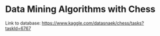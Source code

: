 # Data Mining Algorithms with Chess

Link to database: https://www.kaggle.com/datasnaek/chess/tasks?taskId=6767
